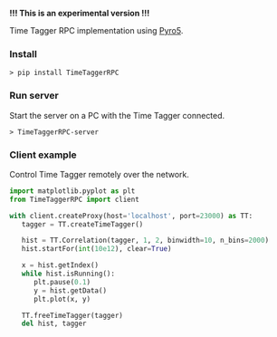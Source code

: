 
**!!! This is an experimental version !!!**

Time Tagger RPC implementation using [Pyro5](https://pypi.org/project/Pyro5/).


### Install

```
> pip install TimeTaggerRPC
```

### Run server
Start the server on a PC with the Time Tagger connected.

```
> TimeTaggerRPC-server
```

### Client example
Control Time Tagger remotely over the network.


```python
import matplotlib.pyplot as plt
from TimeTaggerRPC import client

with client.createProxy(host='localhost', port=23000) as TT:
   tagger = TT.createTimeTagger()

   hist = TT.Correlation(tagger, 1, 2, binwidth=10, n_bins=2000)
   hist.startFor(int(10e12), clear=True)

   x = hist.getIndex()
   while hist.isRunning():
      plt.pause(0.1)
      y = hist.getData()
      plt.plot(x, y)

   TT.freeTimeTagger(tagger)
   del hist, tagger
   
```